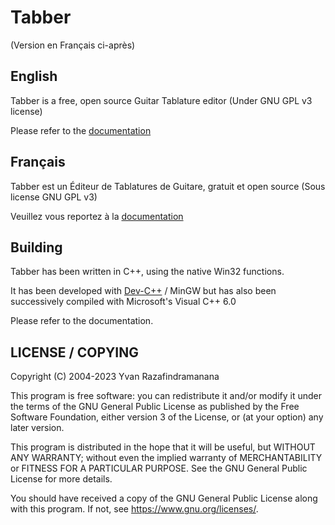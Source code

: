 # Tabber

(Version en Français ci-après)

## English

Tabber is a free, open source Guitar Tablature editor 
(Under GNU GPL v3 license)

Please refer to the [documentation](https://yvzn.github.io/tabber)

## Français

Tabber est un Éditeur de Tablatures de Guitare, gratuit et open source
(Sous license GNU GPL v3)

Veuillez vous reportez à la [documentation](https://yvzn.github.io/tabber)

## Building

Tabber has been written in C++, using the native Win32 functions.

It has been developed with [Dev-C++](http://www.bloodshed.net/) / MinGW
but has also been successively compiled with Microsoft's Visual C++ 6.0

Please refer to the documentation.

## LICENSE / COPYING

Copyright (C) 2004-2023 Yvan Razafindramanana

This program is free software: you can redistribute it and/or modify
it under the terms of the GNU General Public License as published by
the Free Software Foundation, either version 3 of the License, or
(at your option) any later version.

This program is distributed in the hope that it will be useful,
but WITHOUT ANY WARRANTY; without even the implied warranty of
MERCHANTABILITY or FITNESS FOR A PARTICULAR PURPOSE.  See the
GNU General Public License for more details.

You should have received a copy of the GNU General Public License
along with this program.  If not, see https://www.gnu.org/licenses/.
